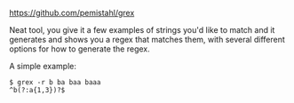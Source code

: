 https://github.com/pemistahl/grex

Neat tool, you give it a few examples of strings you'd like to match and it generates and shows you a regex that matches them, with several different options for how to generate the regex.

A simple example:

```
$ grex -r b ba baa baaa
^b(?:a{1,3})?$
```